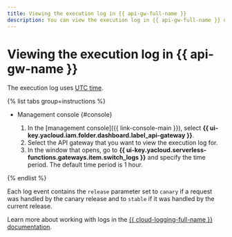 ```yaml
---
title: Viewing the execution log in {{ api-gw-full-name }}
description: You can view the execution log in {{ api-gw-full-name }} using the management console. To do this, select {{ api-gw-name }}, then select the API gateway that you want to view the execution log for. In the window that opens, go to Logs and specify the time period. The default time period is 1 hour. The execution log uses UTC time.
---
```


# Viewing the execution log in {{ api-gw-name }}

The execution log uses [UTC time](https://en.wikipedia.org/wiki/Coordinated_Universal_Time).

{% list tabs group=instructions %}

- Management console {#console}

   1. In the [management console]({{ link-console-main }}), select **{{ ui-key.yacloud.iam.folder.dashboard.label_api-gateway }}**.
   1. Select the API gateway that you want to view the execution log for.
   1. In the window that opens, go to **{{ ui-key.yacloud.serverless-functions.gateways.item.switch_logs }}** and specify the time period. The default time period is 1 hour.

{% endlist %}

Each log event contains the `release` parameter set to `canary` if a request was handled by the canary release and to `stable` if it was handled by the current release.

Learn more about working with logs in the [{{ cloud-logging-full-name }} documentation](../../logging/).

